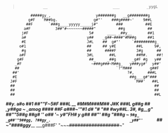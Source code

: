 >                __                             ___            _yygL
               #####gy_,                    y#######g   __g########g
              g#F   `M##bg.                g#"'    ###g####~'    9##L
             ##F       `###g____yyyyy_____j#"        ###          ##E
            a#F           3##"#~~~~~~~#####"          ##g          ##
           j#F                           5#      ____ _##y__       ##1
           a#                           y##    _g##~####"#M##g     ##1
           #E                           J#L    ##  g#"'     `#########g_
          o#1                           ##     ## y#E         ##L     9#,
           #g                           ##      ####F         3#g      ##
          a#F                           3#L       ##L         ##M#.    ##!
         g#F                             ##_     _##g       _g#F #g   y##
        _#F                               ~###g###~M##g_   y###yg#'  y##'
        ##                                           `?"M###        g##F
       ##'                                                ?#,      ###L
       #E                                                  ##g___g#"###
      J#F                                                    `M##'   ##L
      ##                                                              ##
      ##                                                              ##
      ##                                                              ##L
   ___##y_.      a#o                                                __##1
##""F~5#F        ###L                                 __          #M#M###M##
      J#K        ###L                                g##g             ##
     _y##ga       ~           _amog                  ####            ##F
 a###~'"#1                   d#   "#                 "##          #wy##L.
        3#,                   #g__g"                                ##""5##g
         ##g#                    ''                                a##    '~
    __y#"FH#_                                                  y_ g##
   ##"'     ##g                                                 "###g_
   ~         `9#g_                                            _g##'"9##gg,
                 ?##gy_.                                   _y##"'      `##
                     ~"####ggy_____                  ___g###F'
                             "~~~~~##################~~~"
